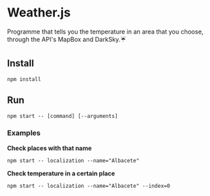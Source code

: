 # Weather.js
Programme that tells you the temperature in an area that you choose, through the API's MapBox and DarkSky.:umbrella:

## Install
 `npm install`

 ## Run
 `npm start -- [command] [--arguments]`

 ### Examples

 **Check places with that name**
 
 `npm start -- localization --name="Albacete"`

 **Check temperature in a certain place**
 
 `npm start -- localization --name="Albacete" --index=0` 
